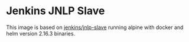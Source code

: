 # Jenkins JNLP Slave

This image is based on [jenkins/jnlp-slave](https://hub.docker.com/r/jenkins/jnlp-slave/) running alpine with docker and helm version 2.16.3 binaries.
